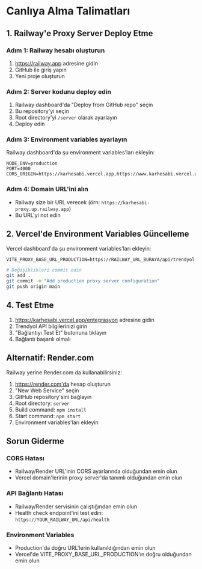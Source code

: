 # Canlıya Alma Talimatları

## 1. Railway'e Proxy Server Deploy Etme

### Adım 1: Railway hesabı oluşturun
1. https://railway.app adresine gidin
2. GitHub ile giriş yapın
3. Yeni proje oluşturun

### Adım 2: Server kodunu deploy edin
1. Railway dashboard'da "Deploy from GitHub repo" seçin
2. Bu repository'yi seçin
3. Root directory'yi `/server` olarak ayarlayın
4. Deploy edin

### Adım 3: Environment variables ayarlayın
Railway dashboard'da şu environment variables'ları ekleyin:
```
NODE_ENV=production
PORT=4000
CORS_ORIGIN=https://karhesabi.vercel.app,https://www.karhesabi.vercel.app
```

### Adım 4: Domain URL'ini alın
- Railway size bir URL verecek (örn: `https://karhesabi-proxy.up.railway.app`)
- Bu URL'yi not edin

## 2. Vercel'de Environment Variables Güncelleme

Vercel dashboard'da şu environment variables'ları ekleyin:
```
VITE_PROXY_BASE_URL_PRODUCTION=https://RAILWAY_URL_BURAYA/api/trendyol
```

```bash
# Değişiklikleri commit edin
git add .
git commit -m "Add production proxy server configuration"
git push origin main
```

## 4. Test Etme

1. https://karhesabi.vercel.app/entegrasyon adresine gidin
2. Trendyol API bilgilerinizi girin
3. "Bağlantıyı Test Et" butonuna tıklayın
4. Bağlantı başarılı olmalı

## Alternatif: Render.com

Railway yerine Render.com da kullanabilirsiniz:
1. https://render.com'da hesap oluşturun
2. "New Web Service" seçin
3. GitHub repository'sini bağlayın
4. Root directory: `server`
5. Build command: `npm install`
6. Start command: `npm start`
7. Environment variables'ları ekleyin

## Sorun Giderme

### CORS Hatası
- Railway/Render URL'inin CORS ayarlarında olduğundan emin olun
- Vercel domain'lerinin proxy server'da tanımlı olduğundan emin olun

### API Bağlantı Hatası
- Railway/Render servisinin çalıştığından emin olun
- Health check endpoint'ini test edin: `https://YOUR_RAILWAY_URL/api/health`

### Environment Variables
- Production'da doğru URL'lerin kullanıldığından emin olun
- Vercel'de VITE_PROXY_BASE_URL_PRODUCTION'ın doğru olduğundan emin olun
